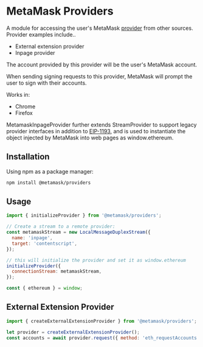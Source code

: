 # MetaMask Providers

A module for accessing the user's MetaMask [provider](https://www.npmjs.com/package/@metamask/providers) from other sources. Provider examples include..

- External extension provider
- Inpage provider

The account provided by this provider will be the user's MetaMask account.

When sending signing requests to this provider, MetaMask will prompt the user to sign with their accounts.

Works in:

- Chrome
- Firefox

MetamaskInpageProvider further extends StreamProvider to support legacy provider interfaces in addition to [EIP-1193](https://eips.ethereum.org/EIPS/eip-1193), and is used to instantiate the object injected by MetaMask into web pages as window.ethereum.

## Installation

Using npm as a package manager:

```bash
npm install @metamask/providers
```

## Usage

```javascript
import { initializeProvider } from '@metamask/providers';

// Create a stream to a remote provider:
const metamaskStream = new LocalMessageDuplexStream({
  name: 'inpage',
  target: 'contentscript',
});

// this will initialize the provider and set it as window.ethereum
initializeProvider({
  connectionStream: metamaskStream,
});

const { ethereum } = window;
```

## External Extension Provider

```javascript
import { createExternalExtensionProvider } from '@metamask/providers';

let provider = createExternalExtensionProvider();
const accounts = await provider.request({ method: 'eth_requestAccounts' });
```
